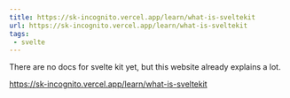 ```yaml
---
title: https://sk-incognito.vercel.app/learn/what-is-sveltekit
url: https://sk-incognito.vercel.app/learn/what-is-sveltekit
tags:
 - svelte
---
```


There are no docs for svelte kit yet, but this website already explains a lot.

https://sk-incognito.vercel.app/learn/what-is-sveltekit
